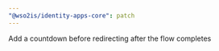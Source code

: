 ```yaml
---
"@wso2is/identity-apps-core": patch
---
```


Add a countdown before redirecting after the flow completes
